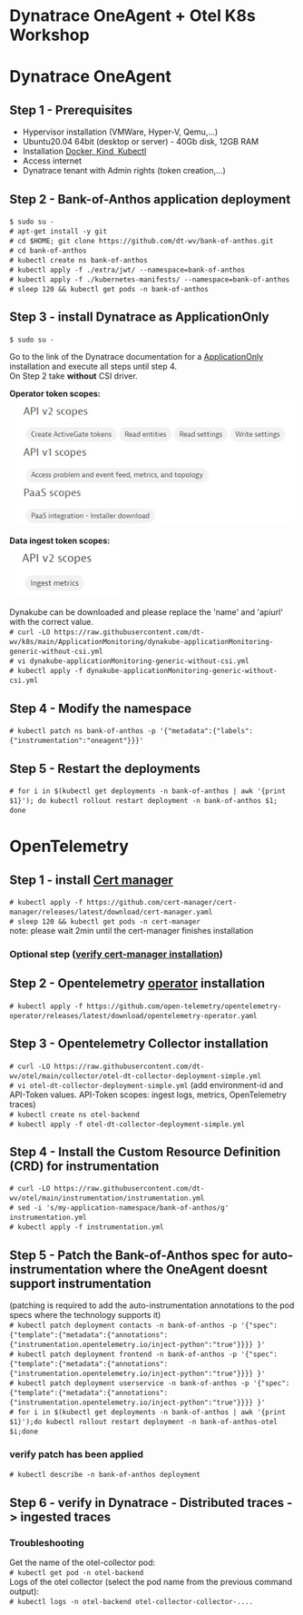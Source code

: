 # Dynatrace OneAgent + Otel K8s Workshop

# Dynatrace OneAgent

## Step 1 - Prerequisites
- Hypervisor installation (VMWare, Hyper-V, Qemu,...)
- Ubuntu20.04 64bit (desktop or server) - 40Gb disk, 12GB RAM
- Installation [Docker, Kind, Kubectl](https://github.com/dt-wv/k8s/tree/main/workshop/README.md)
- Access internet  
- Dynatrace tenant with Admin rights (token creation,...)

## Step 2 - Bank-of-Anthos application deployment
`$ sudo su -`  
`# apt-get install -y git`  
`# cd $HOME; git clone https://github.com/dt-wv/bank-of-anthos.git`  
`# cd bank-of-anthos`  
`# kubectl create ns bank-of-anthos`  
`# kubectl apply -f ./extra/jwt/ --namespace=bank-of-anthos`  
`# kubectl apply -f ./kubernetes-manifests/ --namespace=bank-of-anthos`  
`# sleep 120 && kubectl get pods -n bank-of-anthos`  

## Step 3 - install Dynatrace as ApplicationOnly
`$ sudo su -`

Go to the link of the Dynatrace documentation for a [ApplicationOnly](https://docs.dynatrace.com/docs/setup-and-configuration/setup-on-k8s/installation/app-observability-automated#manifest) installation and execute all steps until step 4.  
On Step 2 take <b>without</b> CSI driver.  

<b>Operator token scopes:</b>  
![](img/operator_k8s_token_scopes.jpg)  

<b>Data ingest token scopes:</b>  
![](img/dataingest_token_scopes.jpg)  

Dynakube can be downloaded and please replace the 'name' and 'apiurl' with the correct value.  
`# curl -LO https://raw.githubusercontent.com/dt-wv/k8s/main/ApplicationMonitoring/dynakube-applicationMonitoring-generic-without-csi.yml`  
`# vi dynakube-applicationMonitoring-generic-without-csi.yml`  
`# kubectl apply -f dynakube-applicationMonitoring-generic-without-csi.yml`

## Step 4 - Modify the namespace  
`# kubectl patch ns bank-of-anthos -p '{"metadata":{"labels":{"instrumentation":"oneagent"}}}'`

## Step 5 - Restart the deployments
`# for i in $(kubectl get deployments -n bank-of-anthos | awk '{print $1}'); do kubectl rollout restart deployment -n bank-of-anthos $1; done`

# OpenTelemetry

## Step 1 - install [Cert manager](https://cert-manager.io/docs/installation/kubectl/)
`# kubectl apply -f https://github.com/cert-manager/cert-manager/releases/latest/download/cert-manager.yaml`  
`# sleep 120 && kubectl get pods -n cert-manager`  
note: please wait 2min until the cert-manager finishes installation

### Optional step ([verify cert-manager installation](https://cert-manager.io/docs/installation/verify/ ))
  

## Step 2 - Opentelemetry [operator](https://github.com/open-telemetry/opentelemetry-operator) installation
`# kubectl apply -f https://github.com/open-telemetry/opentelemetry-operator/releases/latest/download/opentelemetry-operator.yaml`  

## Step 3 - Opentelemetry Collector installation
`# curl -LO https://raw.githubusercontent.com/dt-wv/otel/main/collector/otel-dt-collector-deployment-simple.yml`  
`# vi otel-dt-collector-deployment-simple.yml` (add environment-id and API-Token values. API-Token scopes: ingest logs, metrics, OpenTelemetry traces)  
`# kubectl create ns otel-backend`  
`# kubectl apply -f otel-dt-collector-deployment-simple.yml`  

## Step 4 - Install the Custom Resource Definition (CRD) for instrumentation
`# curl -LO https://raw.githubusercontent.com/dt-wv/otel/main/instrumentation/instrumentation.yml`  
`# sed -i 's/my-application-namespace/bank-of-anthos/g' instrumentation.yml`  
`# kubectl apply -f instrumentation.yml`  

## Step 5 - Patch the Bank-of-Anthos spec for auto-instrumentation where the OneAgent doesnt support instrumentation   
(patching is required to add the auto-instrumentation annotations to the pod specs where the technology supports it)   
`# kubectl patch deployment contacts -n bank-of-anthos -p '{"spec": {"template":{"metadata":{"annotations":{"instrumentation.opentelemetry.io/inject-python":"true"}}}} }'`  
`# kubectl patch deployment frontend -n bank-of-anthos -p '{"spec": {"template":{"metadata":{"annotations":{"instrumentation.opentelemetry.io/inject-python":"true"}}}} }'`   
`# kubectl patch deployment userservice -n bank-of-anthos -p '{"spec": {"template":{"metadata":{"annotations":{"instrumentation.opentelemetry.io/inject-python":"true"}}}} }'`  
`# for i in $(kubectl get deployments -n bank-of-anthos | awk '{print $1}');do kubectl rollout restart deployment -n bank-of-anthos-otel $i;done`  
### verify patch has been applied
`# kubectl describe -n bank-of-anthos deployment`  

## Step 6 - verify in Dynatrace - Distributed traces -> ingested traces
### Troubleshooting
Get the name of the otel-collector pod:  
`# kubectl get pod -n otel-backend`  
Logs of the otel collector (select the pod name from the previous command output):  
`# kubectl logs -n otel-backend otel-collector-collector-....`  
